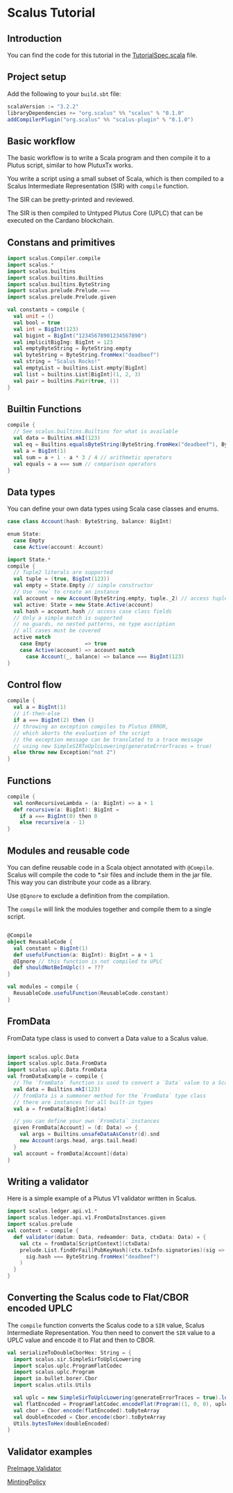 # Scalus Tutorial

## Introduction

You can find the code for this tutorial in the [TutorialSpec.scala](https://github.com/nau/scalus/blob/master/shared/src/test/scala/scalus/TutorialSpec.scala) file.

## Project setup

Add the following to your `build.sbt` file:

```scala
scalaVersion := "3.2.2"
libraryDependencies += "org.scalus" %% "scalus" % "0.1.0"
addCompilerPlugin("org.scalus" %% "scalus-plugin" % "0.1.0")
```

## Basic workflow

The basic workflow is to write a Scala program and then compile it to a Plutus script, 
similar to how PlutuxTx works.

You write a script using a small subset of Scala, 
which is then compiled to a Scalus Intermediate Representation (SIR) with `compile` function.

The SIR can be pretty-printed and reviewed.

The SIR is then compiled to Untyped Plutus Core (UPLC) that can be executed on the Cardano blockchain.

## Constans and primitives

```scala
import scalus.Compiler.compile
import scalus.*
import scalus.builtins
import scalus.builtins.Builtins
import scalus.builtins.ByteString
import scalus.prelude.Prelude.===
import scalus.prelude.Prelude.given

val constants = compile {
  val unit = ()
  val bool = true
  val int = BigInt(123)
  val bigint = BigInt("12345678901234567890")
  val implicitBigIng: BigInt = 123
  val emptyByteString = ByteString.empty
  val byteString = ByteString.fromHex("deadbeef")
  val string = "Scalus Rocks!"
  val emptyList = builtins.List.empty[BigInt]
  val list = builtins.List[BigInt](1, 2, 3)
  val pair = builtins.Pair(true, ())
}
```

## Builtin Functions

```scala
compile {
  // See scalus.builtins.Builtins for what is available
  val data = Builtins.mkI(123)
  val eq = Builtins.equalsByteString(ByteString.fromHex("deadbeef"), ByteString.empty)
  val a = BigInt(1)
  val sum = a + 1 - a * 3 / 4 // arithmetic operators
  val equals = a === sum // comparison operators
}
```

## Data types

You can define your own data types using Scala case classes and enums.

```scala
case class Account(hash: ByteString, balance: BigInt)

enum State:
  case Empty
  case Active(account: Account)

import State.*
compile {
  // Tuple2 literals are supported
  val tuple = (true, BigInt(123))
  val empty = State.Empty // simple constructor
  // Use `new` to create an instance
  val account = new Account(ByteString.empty, tuple._2) // access tuple fields
  val active: State = new State.Active(account)
  val hash = account.hash // access case class fields
  // Only a simple match is supported
  // no guards, no nested patterns, no type ascription
  // all cases must be covered
  active match
    case Empty           => true
    case Active(account) => account match
      case Account(_, balance) => balance === BigInt(123)
}
```

## Control flow

```scala
compile {
  val a = BigInt(1)
  // if-then-else
  if a === BigInt(2) then ()
  // throwing an exception compiles to Plutus ERROR,
  // which aborts the evaluation of the script
  // the exception message can be translated to a trace message
  // using new SimpleSIRToUplcLowering(generateErrorTraces = true)
  else throw new Exception("not 2")
}
```

## Functions

```scala
compile {
  val nonRecursiveLambda = (a: BigInt) => a + 1
  def recursive(a: BigInt): BigInt =
    if a === BigInt(0) then 0
    else recursive(a - 1)
}
```

## Modules and reusable code

You can define reusable code in a Scala object annotated with `@Compile`.
Scalus will compile the code to *.sir files and include them in the jar file.
This way you can distribute your code as a library.

Use `@Ignore` to exclude a definition from the compilation.

The `compile` will link the modules together and compile them to a single script.

```scala

@Compile
object ReusableCode {
  val constant = BigInt(1)
  def usefulFunction(a: BigInt): BigInt = a + 1
  @Ignore // this function is not compiled to UPLC
  def shouldNotBeInUplc() = ??? 
}

val modules = compile {
  ReusableCode.usefulFunction(ReusableCode.constant)
}
```

## FromData

FromData type class is used to convert a Data value to a Scalus value.

```scala

import scalus.uplc.Data
import scalus.uplc.Data.FromData
import scalus.uplc.Data.fromData
val fromDataExample = compile {
  // The `fromData` function is used to convert a `Data` value to a Scalus value.
  val data = Builtins.mkI(123)
  // fromData is a summoner method for the `FromData` type class
  // there are instances for all built-in types
  val a = fromData[BigInt](data)

  // you can define your own `FromData` instances
  given FromData[Account] = (d: Data) => {
    val args = Builtins.unsafeDataAsConstr(d).snd
    new Account(args.head, args.tail.head)
  }
  val account = fromData[Account](data)
}
```

## Writing a validator

Here is a simple example of a Plutus V1 validator written in Scalus.

```scala
import scalus.ledger.api.v1.*
import scalus.ledger.api.v1.FromDataInstances.given
import scalus.prelude
val context = compile {
  def validator(datum: Data, redeamder: Data, ctxData: Data) = {
    val ctx = fromData[ScriptContext](ctxData)
    prelude.List.findOrFail[PubKeyHash](ctx.txInfo.signatories)(sig =>
      sig.hash === ByteString.fromHex("deadbeef")
    )
  }
}
```

## Converting the Scalus code to Flat/CBOR encoded UPLC

The `compile` function converts the Scalus code to a `SIR` value, Scalus Intermediate Representation.
You then need to convert the `SIR` value to a UPLC value and encode it to Flat and then to CBOR.

```scala
val serializeToDoubleCborHex: String = {
  import scalus.sir.SimpleSirToUplcLowering
  import scalus.uplc.ProgramFlatCodec
  import scalus.uplc.Program
  import io.bullet.borer.Cbor
  import scalus.utils.Utils

  val uplc = new SimpleSirToUplcLowering(generateErrorTraces = true).lower(context)
  val flatEncoded = ProgramFlatCodec.encodeFlat(Program((1, 0, 0), uplc))
  val cbor = Cbor.encode(flatEncoded).toByteArray
  val doubleEncoded = Cbor.encode(cbor).toByteArray
  Utils.bytesToHex(doubleEncoded)
}
```

## Validator examples

[PreImage Validator](https://github.com/nau/scalus/blob/9ab69d5bdbe6be5c20b1f5cf99b8a2c2b051ee09/jvm/src/test/scala/scalus/PreImageExampleSpec.scala)

[MintingPolicy](https://github.com/nau/scalus/blob/9ab69d5bdbe6be5c20b1f5cf99b8a2c2b051ee09/shared/src/main/scala/scalus/examples/MintingPolicy.scala)
